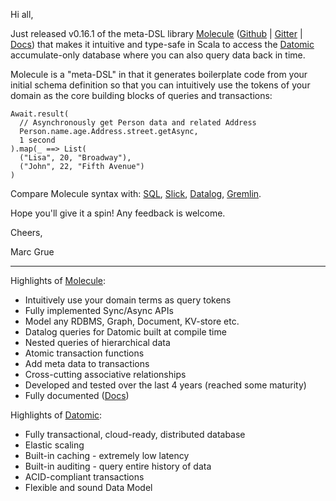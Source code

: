 Hi all,

Just released v0.16.1 of the meta-DSL library [Molecule](http://www.scalamolecule.org) ([Github](https://github.com/scalamolecule/molecule) | [Gitter](https://gitter.im/scalamolecule/Lobby) | [Docs](http://www.scalamolecule.org/api/molecule/)) that makes it intuitive and type-safe in Scala to access the [Datomic](https://www.datomic.com/on-prem.html) accumulate-only database where you can also query data back in time.

Molecule is a "meta-DSL" in that it generates boilerplate code from your initial schema definition so that 
you can intuitively use the tokens of your domain as the core building blocks of queries and transactions:

```
Await.result(
  // Asynchronously get Person data and related Address
  Person.name.age.Address.street.getAsync, 
  1 second
).map(_ ==> List(
  ("Lisa", 20, "Broadway"),
  ("John", 22, "Fifth Avenue")
)
```

Compare Molecule syntax with: [SQL](http://www.scalamolecule.org/compare/sql/), [Slick](http://www.scalamolecule.org/compare/sql/slick/), [Datalog](http://www.scalamolecule.org/compare/datomic/), [Gremlin](http://www.scalamolecule.org/compare/gremlin/). 


Hope you'll give it a spin! Any feedback is welcome.

Cheers,

Marc Grue

---------

Highlights of [Molecule](http://www.scalamolecule.org):

- Intuitively use your domain terms as query tokens
- Fully implemented Sync/Async APIs
- Model any RDBMS, Graph, Document, KV-store etc.
- Datalog queries for Datomic built at compile time
- Nested queries of hierarchical data
- Atomic transaction functions
- Add meta data to transactions
- Cross-cutting associative relationships
- Developed and tested over the last 4 years (reached some maturity)
- Fully documented ([Docs](http://www.scalamolecule.org/api/molecule/))


Highlights of [Datomic](https://www.datomic.com/on-prem.html):

- Fully transactional, cloud-ready, distributed database
- Elastic scaling
- Built-in caching - extremely low latency
- Built-in auditing - query entire history of data
- ACID-compliant transactions
- Flexible and sound Data Model